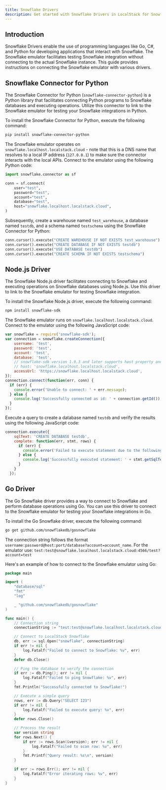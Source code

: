 ```yaml
---
title: Snowflake Drivers
description: Get started with Snowflake Drivers in LocalStack for Snowflake
---
```


## Introduction

Snowflake Drivers enable the use of programming languages like Go, C#, and Python for developing applications that interact with Snowflake. The Snowflake emulator facilitates testing Snowflake integration without connecting to the actual Snowflake instance. This guide provides instructions on connecting the Snowflake emulator with various drivers.

## Snowflake Connector for Python

The Snowflake Connector for Python (`snowflake-connector-python`) is a Python library that facilitates connecting Python programs to Snowflake databases and executing operations. Utilize this connector to link to the Snowflake emulator for testing your Snowflake integrations in Python.

To install the Snowflake Connector for Python, execute the following command:

```bash
pip install snowflake-connector-python
```

The Snowflake emulator operates on `snowflake.localhost.localstack.cloud` - note that this is a DNS name that resolves to a local IP address (`127.0.0.1`) to make sure the connector interacts with the local APIs. Connect to the emulator using the following Python code:

```python showLineNumbers
import snowflake.connector as sf

conn = sf.connect(
    user="test",
    password="test",
    account="test",
    database="test",
    host="snowflake.localhost.localstack.cloud",
)
```

Subsequently, create a warehouse named `test_warehouse`, a database named `testdb`, and a schema named `testschema` using the Snowflake Connector for Python:

```python showLineNumbers
conn.cursor().execute("CREATE WAREHOUSE IF NOT EXISTS test_warehouse")
conn.cursor().execute("CREATE DATABASE IF NOT EXISTS testdb")
conn.cursor().execute("USE DATABASE testdb")
conn.cursor().execute("CREATE SCHEMA IF NOT EXISTS testschema")
```

## Node.js Driver

The Snowflake Node.js driver facilitates connecting to Snowflake and executing operations on Snowflake databases using Node.js. Use this driver to link to the Snowflake emulator for testing Snowflake integration.

To install the Snowflake Node.js driver, execute the following command:

```bash
npm install snowflake-sdk
```

The Snowflake emulator runs on `snowflake.localhost.localstack.cloud`. Connect to the emulator using the following JavaScript code:

```javascript showLineNumbers
var snowflake = require('snowflake-sdk');
var connection = snowflake.createConnection({
    username: 'test',
    password: 'test',
    account: 'test',
    database: 'test',
    // snowflake-sdk version 1.9.3 and later supports host property and can be used instead of accessUrl like:
    // host: 'snowflake.localhost.localstack.cloud',
    accessUrl: 'https://snowflake.localhost.localstack.cloud',
});
connection.connect(function(err, conn) {
  if (err) {
    console.error('Unable to connect: ' + err.message);
  } else {
    console.log('Successfully connected as id: ' + connection.getId());
  }
});
```

Execute a query to create a database named `testdb` and verify the results using the following JavaScript code:

```javascript showLineNumbers
connection.execute({
    sqlText: 'CREATE DATABASE testdb',
    complete: function(err, stmt, rows) {
      if (err) {
        console.error('Failed to execute statement due to the following error: ' + err.message);
      } else {
        console.log('Successfully executed statement: ' + stmt.getSqlText());
      }
    }
  });
```

## Go Driver

The Go Snowflake driver provides a way to connect to Snowflake and perform database operations using Go. You can use this driver to connect to the Snowflake emulator for testing your Snowflake integrations in Go.

To install the Go Snowflake driver, execute the following command:

```bash
go get github.com/snowflakedb/gosnowflake
```

The connection string follows the format `username:password@host:port/database?account=account_name`. For the emulator use:
`test:test@snowflake.localhost.localstack.cloud:4566/test?account=test`

Here's an example of how to connect to the Snowflake emulator using Go:

```go showLineNumbers
package main

import (
	"database/sql"
	"fmt"
	"log"

	_ "github.com/snowflakedb/gosnowflake"
)

func main() {
	// Connection string
	connectionString := "test:test@snowflake.localhost.localstack.cloud:4566/test?account=test"

	// Connect to LocalStack Snowflake
	db, err := sql.Open("snowflake", connectionString)
	if err != nil {
		log.Fatalf("Failed to connect to Snowflake: %v", err)
	}
	defer db.Close()

	// Ping the database to verify the connection
	if err := db.Ping(); err != nil {
		log.Fatalf("Failed to ping Snowflake: %v", err)
	}
	fmt.Println("Successfully connected to Snowflake!")

	// Execute a simple query
	rows, err := db.Query("SELECT 123")
	if err != nil {
		log.Fatalf("Failed to execute query: %v", err)
	}
	defer rows.Close()

	// Process the result
	var version string
	for rows.Next() {
		if err := rows.Scan(&version); err != nil {
			log.Fatalf("Failed to scan row: %v", err)
		}
		fmt.Printf("Query result: %s\n", version)
	}

	if err := rows.Err(); err != nil {
		log.Fatalf("Error iterating rows: %v", err)
	}
}
```
